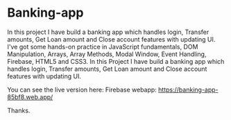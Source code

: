 # Banking-app
 In this project I have build a banking app which handles login, Transfer amounts, Get Loan amount and Close account features with updating UI. I've got some hands-on practice in JavaScript fundamentals, DOM Manipulation, Arrays, Array Methods, Modal Window, Event Handling, Firebase, HTML5 and CSS3. In this Project I have build a banking app which handles login, Transfer amounts, Get Loan amount and Close account features with updating UI.
 
 You can see the live version here:
 Firebase webapp: https://banking-app-85bf8.web.app/

Thanks.
